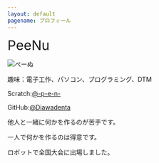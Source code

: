 ```yaml
---
layout: default
pagename: プロフィール
---
```

<div style="font-size:30px;">PeeNu</div>

![ぺーぬ](https://uploads.scratch.mit.edu/users/avatars/26293407.png)

趣味：電子工作、パソコン、プログラミング、DTM

Scratch:<a href="https://scratch.mit.edu/users/-p-e-n-/">@-p-e-n-</a>

GitHub:<a href="https://github.com/Diawadenta/Diawadenta.github.io">@Diawadenta</a>

他人と一緒に何かを作るのが苦手です。

一人で何かを作るのは得意です。

ロボットで全国大会に出場しました。
